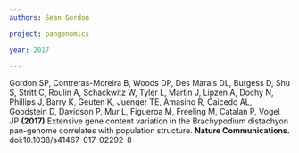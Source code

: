 ```yaml
---
authors: Sean Gordon

project: pangenomics

year: 2017

---
```


Gordon SP, Contreras-Moreira B, Woods DP, Des Marais DL, Burgess D, Shu S, Stritt C, Roulin A, Schackwitz W, Tyler L, Martin J, Lipzen A, Dochy N, Phillips J, Barry K, Geuten K, Juenger TE, Amasino R, Caicedo AL, Goodstein D, Davidson P, Mur L, Figueroa M, Freeling M, Catalan P, Vogel JP **(2017)** Extensive gene content variation in the Brachypodium distachyon pan-genome correlates with population structure. **Nature Communications.** doi:10.1038/s41467-017-02292-8
